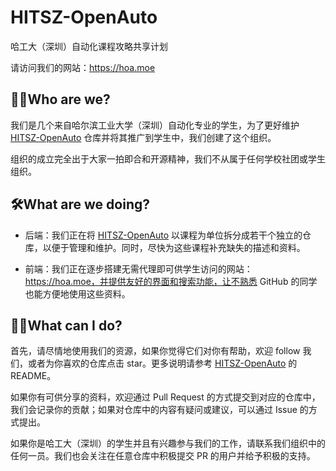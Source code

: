 # HITSZ-OpenAuto

哈工大（深圳）自动化课程攻略共享计划

请访问我们的网站：https://hoa.moe

## 🙋‍♀️Who are we?

我们是几个来自哈尔滨工业大学（深圳）自动化专业的学生，为了更好维护 [HITSZ-OpenAuto](https://github.com/HITSZ-OpenAuto/HITSZ-OpenAuto) 仓库并将其推广到学生中，我们创建了这个组织。

组织的成立完全出于大家一拍即合和开源精神，我们不从属于任何学校社团或学生组织。

## 🛠️What are we doing?

- 后端：我们正在将 [HITSZ-OpenAuto](https://github.com/HITSZ-OpenAuto/HITSZ-OpenAuto) 以课程为单位拆分成若干个独立的仓库，以便于管理和维护。同时，尽快为这些课程补充缺失的描述和资料。

- 前端：我们正在逐步搭建无需代理即可供学生访问的网站：https://hoa.moe，并提供友好的界面和搜索功能，让不熟悉 GitHub 的同学也能方便地使用这些资料。

## 👩‍💻What can I do?

首先，请尽情地使用我们的资源，如果你觉得它们对你有帮助，欢迎 follow 我们，或者为你喜欢的仓库点击 star。更多说明请参考 [HITSZ-OpenAuto](https://github.com/HITSZ-OpenAuto/HITSZ-OpenAuto) 的 README。

如果你有可供分享的资料，欢迎通过 Pull Request 的方式提交到对应的仓库中，我们会记录你的贡献；如果对仓库中的内容有疑问或建议，可以通过 Issue 的方式提出。

如果你是哈工大（深圳）的学生并且有兴趣参与我们的工作，请联系我们组织中的任何一员。我们也会关注在任意仓库中积极提交 PR 的用户并给予积极的支持。

<!--

**Here are some ideas to get you started:**

🙋‍♀️ A short introduction - what is your organization all about?
🌈 Contribution guidelines - how can the community get involved?
👩‍💻 Useful resources - where can the community find your docs? Is there anything else the community should know?
🍿 Fun facts - what does your team eat for breakfast?
🧙 Remember, you can do mighty things with the power of [Markdown](https://docs.github.com/github/writing-on-github/getting-started-with-writing-and-formatting-on-github/basic-writing-and-formatting-syntax)
-->
